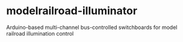 # modelrailroad-illuminator
Arduino-based multi-channel bus-controlled switchboards for model railroad illumination control
